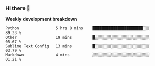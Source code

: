 ### Hi there 👋


**Weekly development breakdown**

<!--START_SECTION:waka-->
```text
Python                5 hrs 8 mins    ██████████████████████░░░   89.33 % 
Other                 19 mins         █░░░░░░░░░░░░░░░░░░░░░░░░   05.67 % 
Sublime Text Config   13 mins         █░░░░░░░░░░░░░░░░░░░░░░░░   03.79 % 
Markdown              4 mins          ░░░░░░░░░░░░░░░░░░░░░░░░░   01.21 %
```
<!--END_SECTION:waka-->
